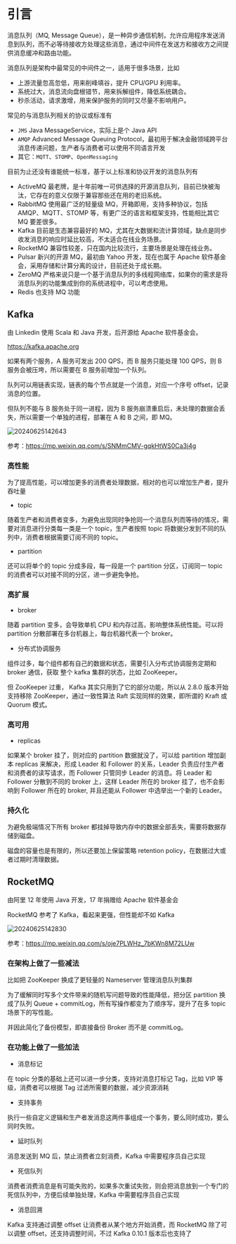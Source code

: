# 引言

消息队列（MQ, Message Queue），是一种异步通信机制，允许应用程序发送消息到队列，而不必等待接收方处理这些消息，通过中间件在发送方和接收方之间提供消息缓冲和路由功能。

消息队列是架构中最常见的中间件之一，适用于很多场景，比如

- 上游流量忽高忽低，用来削峰填谷，提升 CPU/GPU 利用率。
- 系统过大，消息流向盘根错节，用来拆解组件，降低系统耦合。
- 秒杀活动，请求激增，用来保护服务的同时又尽量不影响用户。

常见的与消息队列相关的协议或标准有

- `JMS` Java MessageService，实际上是个 Java API
- `AMQP` Advanced Message Queuing Protocol，最初用于解决金融领域跨平台消息传递问题，生产者与消费者可以使用不同语言开发
- 其它：`MQTT`、`STOMP`、`OpenMessaging`

目前为止还没有谁能统一标准，基于以上标准和协议开发的消息队列有

- ActiveMQ 最老牌，是十年前唯一可供选择的开源消息队列，目前已快被淘汰，它存在的意义仅限于兼容那些还在用的老旧系统。
- RabbitMQ 使用最广泛的轻量级 MQ，开箱即用，支持多种协议，包括 AMQP、MQTT、STOMP 等，有更广泛的语言和框架支持，性能相比其它 MQ 要差很多。
- Kafka 目前是生态兼容最好的 MQ，尤其在大数据和流计算领域，缺点是同步收发消息的响应时延比较高，不太适合在线业务场景。
- RocketMQ 兼容性较差，只在国内比较流行，主要场景是处理在线业务。
- Pulsar 新兴的开源 MQ，最初由 Yahoo 开发，现在也属于 Apache 软件基金会，采用存储和计算分离的设计，目前还处于成长期。
- ZeroMQ 严格来说只是一个基于消息队列的多线程网络库，如果你的需求是将消息队列的功能集成到你的系统进程中，可以考虑使用。
- Redis 也支持 MQ 功能

## Kafka

由 Linkedin 使用 Scala 和 Java 开发，后开源给 Apache 软件基金会。

<https://kafka.apache.org>

如果有两个服务，A 服务可发出 200 QPS，而 B 服务只能处理 100 QPS，则 B 服务会被压垮，所以需要在 B 服务前增加一个队列。

队列可以用链表实现，链表的每个节点就是一个消息，对应一个序号 offset，记录消息的位置。

但队列不能与 B 服务处于同一进程，因为 B 服务崩溃重启后，未处理的数据会丢失，所以需要一个单独的进程，部署在 A 和 B 之间，即 MQ。

![20240625142643](https://image.zuoright.com/20240625142643.png)

参考：<https://mp.weixin.qq.com/s/SNMmCMV-gqkHtWS0Ca3j4g>

### 高性能

为了提高性能，可以增加更多的消费者处理数据，相对的也可以增加生产者，提升吞吐量

- topic

随着生产者和消费者变多，为避免出现同时争抢同一个消息队列而等待的情况，需要对消息进行分类每一类是一个 topic，生产者按照 topic 将数据分发到不同的队列中，消费者根据需要订阅不同的 topic。

- partition

还可以将单个的 topic 分成多段，每一段是一个 partition 分区，订阅同一 topic 的消费者可以对接不同的分区，进一步避免争抢。

### 高扩展

- broker

随着 partition 变多，会导致单机 CPU 和内存过高，影响整体系统性能。可以将 partition 分散部署在多台机器上，每台机器代表一个 broker。

- 分布式协调服务

组件过多，每个组件都有自己的数据和状态，需要引入分布式协调服务定期和 broker 通信，获取 整个 kafka 集群的状态，比如 ZooKeeper。

但 ZooKeeper 过重， Kafka 其实只用到了它的部分功能，所以从 2.8.0 版本开始支持移除 ZooKeeper，通过一致性算法 Raft 实现同样的效果，即所谓的 Kraft 或 Quorum 模式。

### 高可用

- replicas

如果某个 broker 挂了，则对应的 partition 数据就没了，可以给 partition 增加副本 replicas 来解决，形成 Leader 和 Follower 的关系，Leader 负责应付生产者和消费者的读写请求，而 Follower 只管同步 Leader 的消息。将 Leader 和 Follower 分散到不同的 broker 上，这样 Leader 所在的 broker 挂了，也不会影响到 Follower 所在的 broker, 并且还能从 Follower 中选举出一个新的 Leader。

### 持久化

为避免极端情况下所有 broker 都挂掉导致内存中的数据全部丢失，需要将数据存储到磁盘。

磁盘的容量也是有限的，所以还要加上保留策略 retention policy，在数据过大或者过期时清理数据。

## RocketMQ

由阿里 12 年使用 Java 开发，17 年捐赠给 Apache 软件基金会

RocketMQ 参考了 Kafka，看起来更强，但性能却不如 Kafka

![20240625142830](https://image.zuoright.com/20240625142830.png)

参考：<https://mp.weixin.qq.com/s/oje7PLWHz_7bKWn8M72LUw>

### 在架构上做了一些减法

比如把 ZooKeeper 换成了更轻量的 Nameserver 管理消息队列集群

为了缓解同时写多个文件带来的随机写问题导致的性能降低，把分区 partition 换成了队列 Queue + commitLog，所有写操作都变为了顺序写，提升了在多 topic 场景下的写性能。

并因此简化了备份模型，即直接备份 Broker 而不是 commitLog。

### 在功能上做了一些加法

- 消息标记

在 topic 分类的基础上还可以进一步分类，支持对消息打标记 Tag，比如 VIP 等级，消费者可以根据 Tag 过滤所需要的数据，减少资源消耗

- 支持事务

执行一些自定义逻辑和生产者发消息这两件事组成一个事务，要么同时成功，要么同时失败。

- 延时队列

消息发送到 MQ 后，禁止消费者立刻消费，Kafka 中需要程序员自己实现

- 死信队列

消费者消费消息是有可能失败的，如果多次重试失败，则会把消息放到一个专门的死信队列中，方便后续单独处理，Kafka 中需要程序员自己实现

- 消息回溯

Kafka 支持通过调整 offset 让消费者从某个地方开始消费，而 RocketMQ 除了可以调整 offset，还支持调整时间，不过 Kafka 0.10.1 版本后也支持了
